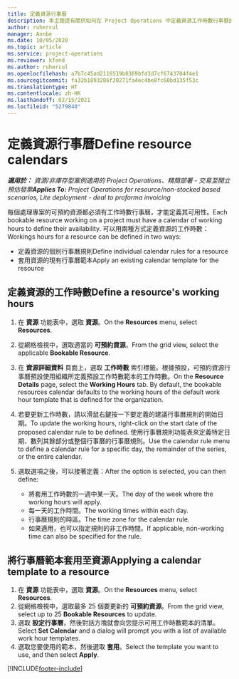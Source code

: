 ```yaml
---
title: 定義資源行事曆
description: 本主題提有關供如何在 Project Operations 中定義資源工作時數行事曆的資訊。
author: ruhercul
manager: Annbe
ms.date: 10/05/2020
ms.topic: article
ms.service: project-operations
ms.reviewer: kfend
ms.author: ruhercul
ms.openlocfilehash: a7b7c45ad2116519b0369bfd3d7cf6743704f4e1
ms.sourcegitcommit: fa32b1893286f20271fa4ec4be8fc68bd135f53c
ms.translationtype: HT
ms.contentlocale: zh-HK
ms.lasthandoff: 02/15/2021
ms.locfileid: "5279840"
---
```

# <a name="define-resource-calendars"></a><span data-ttu-id="e0839-103">定義資源行事曆</span><span class="sxs-lookup"><span data-stu-id="e0839-103">Define resource calendars</span></span>

<span data-ttu-id="e0839-104">_**適用於：** 資源/非庫存型案例適用的 Project Operations、精簡部署 - 交易至開立預估發票_</span><span class="sxs-lookup"><span data-stu-id="e0839-104">_**Applies To:** Project Operations for resource/non-stocked based scenarios, Lite deployment - deal to proforma invoicing_</span></span>

<span data-ttu-id="e0839-105">每個處理專案的可預約資源都必須有工作時數行事曆，才能定義其可用性。</span><span class="sxs-lookup"><span data-stu-id="e0839-105">Each bookable resource working on a project must have a calendar of working hours to define their availability.</span></span> <span data-ttu-id="e0839-106">可以用兩種方式定義資源的工作時數：</span><span class="sxs-lookup"><span data-stu-id="e0839-106">Workings hours for a resource can be defined in two ways:</span></span> 

   - <span data-ttu-id="e0839-107">定義資源的個別行事曆規則</span><span class="sxs-lookup"><span data-stu-id="e0839-107">Define individual calendar rules for a resource</span></span>
   - <span data-ttu-id="e0839-108">套用資源的現有行事曆範本</span><span class="sxs-lookup"><span data-stu-id="e0839-108">Apply an existing calendar template for the resource</span></span>

## <a name="define-a-resources-working-hours"></a><span data-ttu-id="e0839-109">定義資源的工作時數</span><span class="sxs-lookup"><span data-stu-id="e0839-109">Define a resource's working hours</span></span>

1. <span data-ttu-id="e0839-110">在 **資源** 功能表中，選取 **資源**。</span><span class="sxs-lookup"><span data-stu-id="e0839-110">On the **Resources** menu, select **Resources**.</span></span>
2. <span data-ttu-id="e0839-111">從網格檢視中，選取適當的 **可預約資源**。</span><span class="sxs-lookup"><span data-stu-id="e0839-111">From the grid view, select the applicable **Bookable Resource**.</span></span>
3. <span data-ttu-id="e0839-112">在 **資源詳細資料** 頁面上，選取 **工作時數** 索引標籤。根據預設，可預約資源行事曆預設使用組織所定義預設工作時數範本的工作時數。</span><span class="sxs-lookup"><span data-stu-id="e0839-112">On the **Resource Details** page, select the **Working Hours** tab. By default, the bookable resources calendar defaults to the working hours of the default work hour template that is defined for the organization.</span></span>
4. <span data-ttu-id="e0839-113">若要更新工作時數，請以滑鼠右鍵按一下要定義的建議行事曆規則的開始日期。</span><span class="sxs-lookup"><span data-stu-id="e0839-113">To update the working hours, right-click on the start date of the proposed calendar rule to be defined.</span></span> <span data-ttu-id="e0839-114">使用行事曆規則功能表來定義特定日期、數列其餘部分或整個行事曆的行事曆規則。</span><span class="sxs-lookup"><span data-stu-id="e0839-114">Use the calendar rule menu to define a calendar rule for a specific day, the remainder of the series, or the entire calendar.</span></span>
5. <span data-ttu-id="e0839-115">選取選項之後，可以接著定義：</span><span class="sxs-lookup"><span data-stu-id="e0839-115">After the option is selected, you can then define:</span></span>

    - <span data-ttu-id="e0839-116">將套用工作時數的一週中某一天。</span><span class="sxs-lookup"><span data-stu-id="e0839-116">The day of the week where the working hours will apply.</span></span>
    - <span data-ttu-id="e0839-117">每一天的工作時間。</span><span class="sxs-lookup"><span data-stu-id="e0839-117">The working times within each day.</span></span>
    - <span data-ttu-id="e0839-118">行事曆規則的時區。</span><span class="sxs-lookup"><span data-stu-id="e0839-118">The time zone for the calendar rule.</span></span>
    - <span data-ttu-id="e0839-119">如果適用，也可以指定規則的非工作時間。</span><span class="sxs-lookup"><span data-stu-id="e0839-119">If applicable, non-working time can also be specified for the rule.</span></span>

## <a name="applying-a-calendar-template-to-a-resource"></a><span data-ttu-id="e0839-120">將行事曆範本套用至資源</span><span class="sxs-lookup"><span data-stu-id="e0839-120">Applying a calendar template to a resource</span></span>

1. <span data-ttu-id="e0839-121">在 **資源** 功能表中，選取 **資源**。</span><span class="sxs-lookup"><span data-stu-id="e0839-121">On the **Resources** menu, select **Resources**.</span></span>
2. <span data-ttu-id="e0839-122">從網格檢視中，選取最多 25 個要更新的 **可預約資源**。</span><span class="sxs-lookup"><span data-stu-id="e0839-122">From the grid view, select up to 25 **Bookable Resources** to update.</span></span>
3. <span data-ttu-id="e0839-123">選取 **設定行事曆**，然後對話方塊就會向您提示可用工作時數範本的清單。</span><span class="sxs-lookup"><span data-stu-id="e0839-123">Select **Set Calendar** and a dialog will prompt you with a list of available work hour templates.</span></span>
4. <span data-ttu-id="e0839-124">選取您要使用的範本，然後選取 **套用**。</span><span class="sxs-lookup"><span data-stu-id="e0839-124">Select the template you want to use, and then select **Apply**.</span></span>


[!INCLUDE[footer-include](../includes/footer-banner.md)]